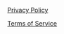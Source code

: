 
[Privacy Policy](https://kytinstudio.github.io/StudioInfo/privacy)

[Terms of Service](https://kytinstudio.github.io/StudioInfo/terms)
